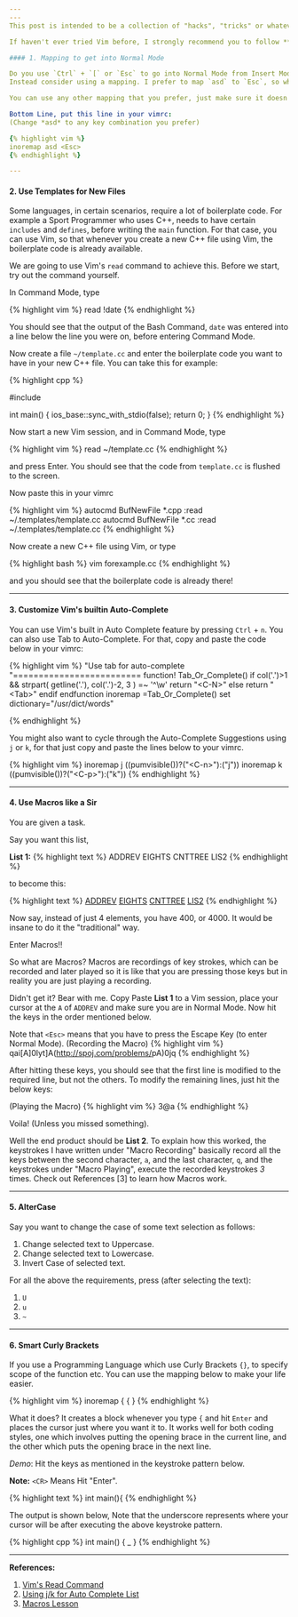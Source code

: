 ```yaml
---
---
This post is intended to be a collection of "hacks", "tricks" or whatever one might wanna call them, for users who are relatively new to Vim. The idea is for a newbie to realize the potential and extent of customizability that Vim has to offer.

If haven't ever tried Vim before, I strongly recommend you to follow **vimtutor**. In terminal type, `vimtutor` and follow the instructions. I think there is no better introduction to Vim than vimtutor, and that is the reason I ditched writing an article on "Getting Started with Vim".

#### 1. Mapping to get into Normal Mode

Do you use `Ctrl` + `[` or `Esc` to go into Normal Mode from Insert Mode?
Instead consider using a mapping. I prefer to map `asd` to `Esc`, so whenever I am in Insert Mode, I can press `asd` and it will take me into Normal Mode.

You can use any other mapping that you prefer, just make sure it doesn't conflict with any of Vim's functionality.

Bottom Line, put this line in your vimrc:
(Change *asd* to any key combination you prefer)

{% highlight vim %}
inoremap asd <Esc>
{% endhighlight %}

---
```


#### 2. Use Templates for New Files

Some languages, in certain scenarios, require a lot of boilerplate code. For example a Sport Programmer who uses C++, needs to have certain `includes` and `defines`, before writing the `main` function. For that case, you can use Vim, so that whenever you create a new C++ file using Vim, the boilerplate code is already available.

We are going to use Vim's `read` command to achieve this.
Before we start, try out the command yourself. 

In Command Mode, type

{% highlight vim %}
read !date
{% endhighlight %}

You should see that the output of the Bash Command, `date` was entered into a line below the line you were on, before entering Command Mode.

Now create a file `~/template.cc` and enter the boilerplate code you want to have in your new C++ file.
You can take this for example:

{% highlight cpp %}

#include <iostream>

int main()
{
    ios_base::sync_with_stdio(false);
    return 0;
}
{% endhighlight %}

Now start a new Vim session, and in Command Mode, type

{% highlight vim %}
read ~/template.cc
{% endhighlight %}

and press Enter. You should see that the code from `template.cc` is flushed to the screen.

Now paste this in your vimrc

{% highlight vim %}
autocmd BufNewFile *.cpp :read ~/.templates/template.cc
autocmd BufNewFile *.cc  :read ~/.templates/template.cc
{% endhighlight %}

Now create a new C++ file using Vim, or type

{% highlight bash %}
vim forexample.cc
{% endhighlight %}

and you should see that the boilerplate code is already there!

---
#### 3. Customize Vim's builtin Auto-Complete

You can use Vim's built in Auto Complete feature by pressing `Ctrl` + `n`. You can also use Tab to Auto-Complete. For that, copy and paste the code below in your vimrc:

{% highlight vim %}
"Use tab for auto-complete
"=========================
function! Tab_Or_Complete()
  if col('.')>1 && strpart( getline('.'), col('.')-2, 3 ) =~ '^\w'
    return "\<C-N>"
  else
    return "\<Tab>"
  endif
endfunction
inoremap <Tab> <C-R>=Tab_Or_Complete()<CR>
set dictionary="/usr/dict/words"

{% endhighlight %}

You might also want to cycle through the Auto-Complete Suggestions using `j` or `k`, for that just copy and paste the lines below to your vimrc.

{% highlight vim %}
inoremap <expr> j ((pumvisible())?("\<C-n>"):("j"))
inoremap <expr> k ((pumvisible())?("\<C-p>"):("k"))
{% endhighlight %}

---

#### 4. Use Macros like a Sir

You are given a task.

Say you want this list,

**List 1:**
{% highlight text %}
ADDREV
EIGHTS
CNTTREE
LIS2
{% endhighlight %}

to become this:

{% highlight text %}
[ADDREV](http://spoj.com/problems/ADDREV)
[EIGHTS](http://spoj.com/problems/EIGHTS)
[CNTTREE](http://spoj.com/problems/CNTTREE)
[LIS2](http://spoj.com/problems/LIS2)
{% endhighlight %}

Now say, instead of just 4 elements, you have 400, or 4000. It would be insane to do it the "traditional" way.

Enter Macros!!

So what are Macros? Macros are recordings of key strokes, which can be recorded and later played so it is like that you are pressing those keys but in reality you are just playing a recording.

Didn't get it? Bear with me.
Copy Paste **List 1** to a Vim session, place your cursor at the `A` of `ADDREV` and make sure you are in Normal Mode. Now hit the keys in the order mentioned below.

Note that `<Esc>` means that you have to press the Escape Key (to enter Normal Mode).
(Recording the Macro)
{% highlight vim %}
qai[<Esc>A]<Esc>0lyt]A(http://spoj.com/problems/<Esc>pA)<Esc>0jq
{% endhighlight %}

After hitting these keys, you should see that the first line is modified to the required line, but not the others. To modify the remaining lines, just hit the below keys:

(Playing the Macro)
{% highlight vim %}
3@a
{% endhighlight %}

Voila! (Unless you missed something).

Well the end product should be **List 2**. To explain how this worked, the keystrokes I have written under "Macro Recording" basically record all the keys between the second character, `a`, and the last character, `q`, and the keystrokes under "Macro Playing", execute the recorded keystrokes *3* times. Check out References [3] to learn how Macros work.

---

#### 5. AlterCase

Say you want to change the case of some text selection as follows:

  1. Change selected text to Uppercase.
  2. Change selected text to Lowercase.
  3. Invert Case of selected text.

For all the above the requirements, press (after selecting the text):

  1. `U`
  2. `u`
  3. `~`

---
#### 6. Smart Curly Brackets

If you use a Programming Language which use Curly Brackets `{}`, to specify scope of the function etc. You can use the mapping below to make your life easier.

{% highlight vim %}
inoremap {<CR> {<CR>  <CR>}<up><right>
{% endhighlight %}

What it does? It creates a block whenever you type `{` and hit `Enter` and places the cursor just where you want it to. It works well for both coding styles, one which involves putting the opening brace in the current line, and the other which puts the opening brace in the next line.

*Demo*: Hit the keys as mentioned in the keystroke pattern below.

**Note:** `<CR>` Means Hit "Enter".

{% highlight text %}
int main()<CR>{<CR>
{% endhighlight %}

The output is shown below, Note that the underscore represents where your cursor will be after executing the above keystroke pattern.

{% highlight cpp %}
int main()
{
    _
}
{% endhighlight %}

---
**References:**

1. [Vim's Read Command](http://vim.wikia.com/wiki/Append_output_of_an_external_command)
2. [Using j/k for Auto Complete List](http://stackoverflow.com/questions/4739901/scrolling-in-vim-autocomplete-box-with-jk-movement-keys)
3. [Macros Lesson](https://www.youtube.com/watch?v=eWfBWg8bVTQ)
